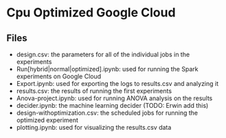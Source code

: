 # Cpu Optimized Google Cloud

## Files

- design.csv: the parameters for all of the individual jobs in the experiments
- Run[hybrid|normal|optimized].ipynb: used for running the Spark experiments on Google Cloud
- Export.ipynb: used for exporting the logs to results.csv and analyzing it
- results.csv: the results of running the first experiments
- Anova-project.ipynb: used for running ANOVA analysis on the results
- decider.ipynb: the machine learning decider (TODO: Erwin add this)
- design-withoptimization.csv: the scheduled jobs for running the optimized experiment
- plotting.ipynb: used for visualizing the results.csv data